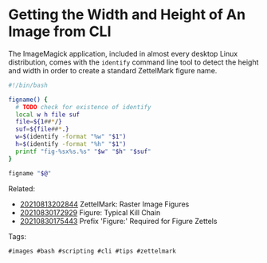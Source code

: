 # Getting the Width and Height of An Image from CLI

The ImageMagick application, included in almost every desktop Linux
distribution, comes with the `identify` command line tool to detect the
height and width in order to create a standard ZettelMark figure name.

```bash
#!/bin/bash

figname() {
  # TODO check for existence of identify
  local w h file suf
  file=${1##*/}
  suf=${file##*.}
  w=$(identify -format "%w" "$1")
  h=$(identify -format "%h" "$1")
  printf "fig-%sx%s.%s" "$w" "$h" "$suf"
}

figname "$@"

```

Related:

* [20210813202844](/20210813202844/) ZettelMark: Raster Image Figures
* [20210830172929](/20210830172929/) Figure: Typical Kill Chain
* [20210830175443](/20210830175443/) Prefix 'Figure:' Required for Figure Zettels

Tags:

    #images #bash #scripting #cli #tips #zettelmark
